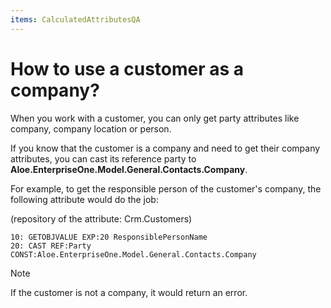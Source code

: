 ```yaml
---
items: CalculatedAttributesQA
---
```


# How to use a customer as a company?

When you work with a customer, you can only get party attributes like company, company location or person.

If you know that the customer is a company and need to get their company attributes, you can cast its reference party to **Aloe.EnterpriseOne.Model.General.Contacts.Company**.

For example, to get the responsible person of the customer's company, the following attribute would do the job:

(repository of the attribute: Crm.Customers)
```
10: GETOBJVALUE EXP:20 ResponsiblePersonName
20: CAST REF:Party CONST:Aloe.EnterpriseOne.Model.General.Contacts.Company
```

> [!NOTE]
>
> If the customer is not a company, it would return an error.
